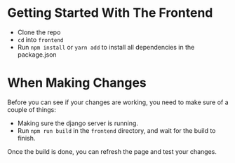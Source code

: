 # Getting Started With The Frontend
* Clone the repo
* `cd` into `frontend`
* Run `npm install` or `yarn add` to install all dependencies in the package.json

# When Making Changes
Before you can see if your changes are working, you need to make sure of a couple of things:
* Making sure the django server is running.
* Run `npm run build` in the `frontend` directory, and wait for the build to finish.

Once the build is done, you can refresh the page and test your changes.